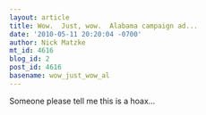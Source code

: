 ```yaml
---
layout: article
title: Wow.  Just, wow.  Alabama campaign ad...
date: '2010-05-11 20:20:04 -0700'
author: Nick Matzke
mt_id: 4616
blog_id: 2
post_id: 4616
basename: wow_just_wow_al
---
```

Someone please tell me this is a hoax...

<object width="640" height="385"><param name="movie" value="http://www.youtube.com/v/iJG-7s1e5eM&hl=en_US&fs=1&"><param name="allowFullScreen" value="true"><param name="allowscriptaccess" value="always"><embed src="http://www.youtube.com/v/iJG-7s1e5eM&hl=en_US&fs=1&" type="application/x-shockwave-flash" allowscriptaccess="always" allowfullscreen="true" width="640" height="385"></object>
